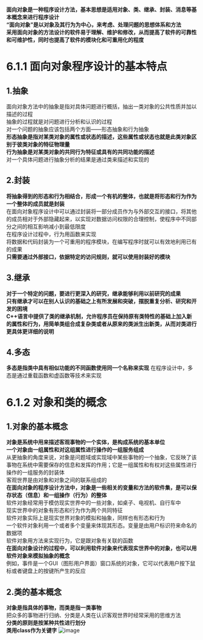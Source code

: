 **面向对象是一种程序设计方法，基本思想是适用对象、类、继承、封装、消息等基本概念来进行程序设计**  
**“面向对象”是以对象及其行为为中心，来考虑、处理问题的思想体系和方法**  
**采用面向对象的方法设计的软件易于理解、维护和修改，从而提高了软件的可靠性和可维护性，同时也提高了软件的模块化和可重用化的程度**  
# 6.1.1 面向对象程序设计的基本特点
## 1.抽象
面向对象方法中的抽象是指对具体问题进行概括，抽出一类对象的公共性质并加以描述的过程  
抽象的过程就是对问题进行分析和认识的过程  
对一个问题的抽象应该包括两个方面——形态抽象和行为抽象  
**形态抽象是指对某类对象的属性或状态的描述，这些属性或状态也就是此类对象区别于彼类对象的特征物理量**  
**行为抽象是对某类对象的共同行为特征或具有的共同功能的描述**  
对一个具体问题进行抽象分析的结果是通过类来描述和实现的  
## 2.封装
**将抽象得到的形态和行为相结合，形成一个有机的整体，也就是将形态和行为作为一个整体的成员就是封装**  
在面向对象程序设计中可以通过封装将一部分成员作为与外部交互的接口，将其他的成员相对于外部隐藏起来，以实现对数据访问权限的合理控制，使程序中不同部分之间的相互影响减小到最低限度  
在程序设计过程中，行为用函数来实现  
将数据和代码封装为一个可重用的程序模块，在编写程序时就可以有效地利用已有的成果  
**只需要通过外部接口，依据特定的访问规则，就可以使用封装好的模块**  
## 3.继承
**对于一个特定的问题，要进行更深入的研究，继承能够利用以前研究的成果**  
**只有继承才可以在别人认识的基础之上有所发展和突破，摆脱重复分析、研究和开发的困境**  
**C++语言中提供了类的继承机制，允许程序员在保持原有类特性的基础上加入新的属性和行为，用简单类组合成复杂类或者从原来的类派生出新类，从而对类进行更具体更详细的说明**  
## 4.多态
**多态是指类中具有相似功能的不同函数使用同一个名称来实现**
在程序设计中，多态是通过重载函数和虚函数等技术来实现  
# 6.1.2 对象和类的概念
## 1.对象的基本概念
**对象是系统中用来描述客观事物的一个实体，是构成系统的基本单位**  
**一个对象由一组属性和对这组属性进行操作的一组服务组成**  
从更抽象的角度来说，对象是问题域或实现域中某些事物的一个抽象，它反映了该事物在系统中需要保存的信息和发挥的作用；它是一组属性和有权对这些属性进行操作的一组服务的封装体  
客观世界是由对象和对象之间的联系组成的  
**在面向对象的程序设计方法中，对象是一些相关的变量和方法的软件集，是可以保存状态（信息）和一组操作（行为）的整体**  
软件对象经常用于模仿现实世界中的一些对象，如桌子、电视机、自行车中  
现实世界中的对象有形态和行为作为两个共同特征  
软件对象实际上是现实世界对象的模拟和抽象，同样也有形态和行为  
一个软件对象利用一个或者多个变量来体现其形态。变量是由用户标识符来命名的数据项  
软件对象用方法来实现行为，它是跟对象有关联的函数  
**在面向对象设计的过程中，可以利用软件对象来代表现实世界中的对象，也可以用软件对象来模拟抽象的概念**  
例如，事件是一个GUI（图形用户界面）窗口系统的对象，它可以代表用户按下鼠标或者键盘上的按键所产生的反应  
## 2.类的基本概念
**对象是指具体的事物，而类是指一类事物**  
把众多的事物进行归纳、分类是人类在认识客观世界时经常采用的思维方法  
**分类的原则是按某种共性进行划分**  
**类用class作为关键字**
![image](https://user-images.githubusercontent.com/77609544/112712688-f43d4380-8f0b-11eb-91b3-13d7144b66d7.png)
